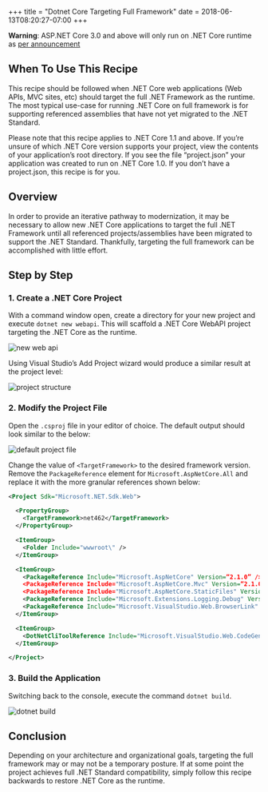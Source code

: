+++
title = "Dotnet Core Targeting Full Framework"
date = 2018-06-13T08:20:27-07:00
+++

**Warning**: ASP.NET Core 3.0 and above will only run on .NET Core runtime as [per announcement ](https://github.com/aspnet/Announcements/issues/324)

## When To Use This Recipe

This recipe should be followed when .NET Core web applications (Web APIs, MVC sites, etc) should target the full .NET Framework as the runtime. The most typical use-case for running .NET Core on full framework is for supporting referenced assemblies that have not yet migrated to the .NET Standard.

Please note that this recipe applies to .NET Core 1.1 and above. If you’re unsure of which .NET Core version supports your project, view the contents of your application’s root directory.  If you see the file “project.json” your application was created to run on .NET Core 1.0. If you don’t have a project.json, this recipe is for you.

## Overview

In order to provide an iterative pathway to modernization, it may be necessary to allow new .NET Core applications to target the full .NET Framework until all referenced projects/assemblies have been migrated to support the .NET Standard. Thankfully, targeting the full framework can be accomplished with little effort.

## Step by Step

### 1. Create a .NET Core Project

With a command window open, create a directory for your new project and execute `dotnet new webapi`. This will scaffold a .NET Core WebAPI project targeting the .NET Core as the runtime.  

![new web api](/dotnet-core-targeting-full-framework/dotnet-new-webapi.png)

Using Visual Studio’s Add Project wizard would produce a similar result at the project level:

![project structure](/dotnet-core-targeting-full-framework/dotnet-new-webapi-result.png)

### 2. Modify the Project File

Open the `.csproj` file in your editor of choice. The default output should look similar to the below:

![default project file](/dotnet-core-targeting-full-framework/csproj-default.png)

Change the value of `<TargetFramework>` to the desired framework version. Remove the `PackageReference` element for `Microsoft.AspNetCore.All` and replace it with the more granular references shown below:

```xml
<Project Sdk="Microsoft.NET.Sdk.Web">

  <PropertyGroup>
    <TargetFramework>net462</TargetFramework>
  </PropertyGroup>

  <ItemGroup>
    <Folder Include="wwwroot\" />
  </ItemGroup>

  <ItemGroup>
    <PackageReference Include="Microsoft.AspNetCore" Version=“2.1.0” />
    <PackageReference Include="Microsoft.AspNetCore.Mvc" Version=“2.1.0” />
    <PackageReference Include="Microsoft.AspNetCore.StaticFiles" Version="2.1.0" />
    <PackageReference Include="Microsoft.Extensions.Logging.Debug" Version="2.1.0" />
    <PackageReference Include="Microsoft.VisualStudio.Web.BrowserLink" Version="2.1.0" />
  </ItemGroup>

  <ItemGroup>
    <DotNetCliToolReference Include="Microsoft.VisualStudio.Web.CodeGeneration.Tools" Version="2.0.3" />
  </ItemGroup>

</Project>
```

### 3. Build the Application

Switching back to the console, execute the command `dotnet build`.

![dotnet build](/dotnet-core-targeting-full-framework/dotnet-build.png)

## Conclusion

Depending on your architecture and organizational goals, targeting the full framework may or may not be a temporary posture. If at some point the project achieves full .NET Standard compatibility, simply follow this recipe backwards to restore .NET Core as the runtime.
